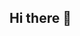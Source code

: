 ## Hi there 👋

<!--
**Muskan8308/Muskan8308** is a ✨ _special_ ✨ repository because its `README.md` (this file) appears on your GitHub profile.

Here are some ideas to get you started:

- 🔭 I’m currently working on ...
- 🌱 I’m currently learning ...
- 👯 I’m looking to collaborate on ...
- 🤔 I’m looking for help with ...
- 💬 Ask me about ...
- 📫 How to reach me: ...
- 😄 Pronouns: ...
- ⚡ Fun fact: ...
## LeetCode Stats  
![LeetCode Stats](https://leetcard.jacoblin.cool/Muskan83038?theme=chartreuse&font=PT%20Sans)
<img src="https://leetcard.jacoblin.cool/Muskan83038?theme=chartreuse&font=PT%20Sans" alt="LeetCode Stats" />

-->
